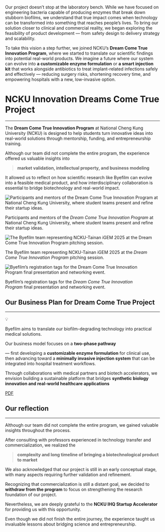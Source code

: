 Our project doesn’t stop at the laboratory bench. While we have focused on engineering bacteria capable of producing enzymes that break down stubborn biofilms, we understand that true impact comes when technology can be transformed into something that reaches people’s lives. To bring our solution closer to clinical and commercial reality, we began exploring the feasibility of product development — from safety design to delivery strategy and scalability.

To take this vision a step further, we joined NCKU’s **Dream Come True Innovation Program**, where we started to translate our scientific findings into potential real-world products. We imagine a future where our system can evolve into **a customizable enzyme formulation** or **a smart injection kit** that works alongside antibiotics to treat implant-related infections safely and effectively — reducing surgery risks, shortening recovery time, and empowering hospitals with a new, low-invasive option.

# NCKU Innovation Dreams Come True Project

---

The **Dream Come True Innovation Program** at National Cheng Kung University (NCKU) is designed to help students turn innovative ideas into real-world solutions through mentorship, funding, and entrepreneurship training.

Although our team did not complete the entire program, the experience offered us valuable insights into

> **market validation, intellectual property, and business modeling**

It allowed us to reflect on how scientific research like Byefilm can evolve into a feasible medical product, and how interdisciplinary collaboration is essential to bridge biotechnology and real-world impact.

![Participants and mentors of the *Dream Come True Innovation Program* at National Cheng Kung University, where student teams present and refine their startup ideas.](attachment:6d8a8ae8-fa97-4b25-859d-19d19156ccb3:IMG_3473.jpeg)

Participants and mentors of the *Dream Come True Innovation Program* at National Cheng Kung University, where student teams present and refine their startup ideas.

![The Byefilm team representing NCKU-Tainan iGEM 2025 at the *Dream Come True Innovation Program* pitching session.](attachment:c18d8898-eea5-4c37-a62d-4eb8fa97179e:IMG_0112.jpeg)

The Byefilm team representing NCKU-Tainan iGEM 2025 at the *Dream Come True Innovation Program* pitching session.

![Byefilm’s registration tags for the *Dream Come True Innovation Program* final presentation and networking event.](attachment:84214132-22bb-4e9a-b46e-632b6de13578:IMG_0113.jpeg)

Byefilm’s registration tags for the *Dream Come True Innovation Program* final presentation and networking event.

## Our Business Plan for Dream Come True Project

---

<aside>
💡

Byefilm aims to translate our biofilm-degrading technology into practical medical solutions.

</aside>

Our business model focuses on a **two-phase pathway**

— first developing a **customizable enzyme formulation** for clinical use, then advancing toward a **minimally invasive injection system** that can be integrated into hospital treatment workflows.

Through collaborations with medical partners and biotech accelerators, we envision building a sustainable platform that bridges **synthetic biology innovation and real-world healthcare applications**

[PDF](https://static.igem.wiki/teams/6003/hp/entrepreneurship/entrepreneurship-4.pdf)

## Our reflection

---

Although our team did not complete the entire program, we gained valuable insights throughout the process.

After consulting with professors experienced in technology transfer and commercialization, we realized the

> **complexity and long timeline of bringing a biotechnological product to market**

We also acknowledged that our project is still in an early conceptual stage, with many aspects requiring further validation and refinement.

Recognizing that commercialization is still a distant goal, we decided to **withdraw from the program** to focus on strengthening the research foundation of our project.

Nevertheless, we are deeply grateful to the **NCKU IHQ Startup Accelerator** for providing us with this opportunity.

Even though we did not finish the entire journey, the experience taught us invaluable lessons about bridging science and entrepreneurship.